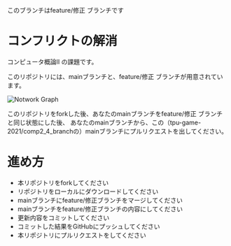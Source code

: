 このブランチはfeature/修正 ブランチです

# コンフリクトの解消
コンピュータ概論II の課題です。

このリポジトリには、mainブランチと、feature/修正 ブランチが用意されています。

![Notwork Graph](NetworkGraph.png)

このリポジトリをforkした後、あなたのmainブランチをfeature/修正 ブランチと同じ状態にした後、
あなたのmainブランチから、この（tpu-game-2021/comp2_4_branchの）mainブランチにプルリクエストを出してください。

# 進め方
* 本リポジトリをforkしてください
* リポジトリをローカルにダウンロードしてください
* mainブランチにfeature/修正ブランチをマージしてください
* mainブランチをfeature/修正ブランチの内容にしてください
* 更新内容をコミットしてください
* コミットした結果をGitHubにプッシュしてください
* 本リポジトリにプルリクエストをしてください

